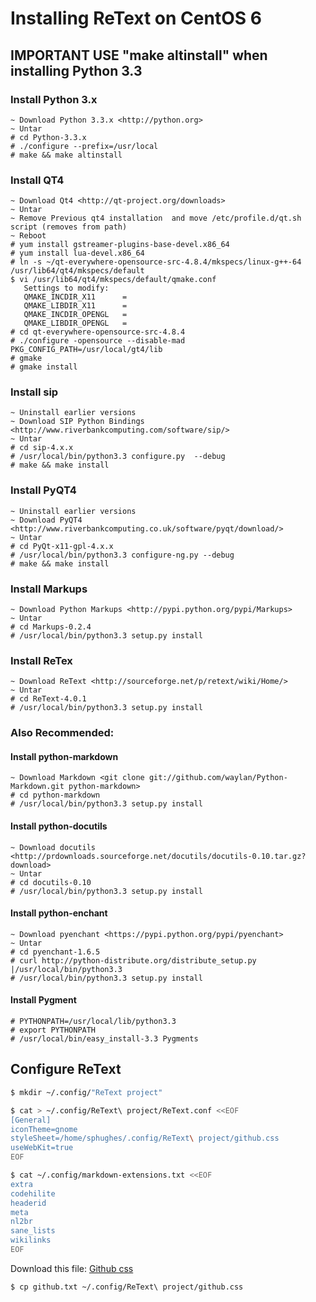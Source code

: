 # Installing ReText on CentOS 6



## IMPORTANT USE "make altinstall" when  installing Python 3.3
### Install Python 3.x

```
~ Download Python 3.3.x <http://python.org>
~ Untar
# cd Python-3.3.x
# ./configure --prefix=/usr/local
# make && make altinstall
```

### Install QT4

```
~ Download Qt4 <http://qt-project.org/downloads>
~ Untar
~ Remove Previous qt4 installation  and move /etc/profile.d/qt.sh script (removes from path)
~ Reboot
# yum install gstreamer-plugins-base-devel.x86_64
# yum install lua-devel.x86_64
# ln -s ~/qt-everywhere-opensource-src-4.8.4/mkspecs/linux-g++-64 /usr/lib64/qt4/mkspecs/default
$ vi /usr/lib64/qt4/mkspecs/default/qmake.conf
   Settings to modify:
   QMAKE_INCDIR_X11      =
   QMAKE_LIBDIR_X11      =
   QMAKE_INCDIR_OPENGL   =
   QMAKE_LIBDIR_OPENGL   =
# cd qt-everywhere-opensource-src-4.8.4
# ./configure -opensource --disable-mad PKG_CONFIG_PATH=/usr/local/gt4/lib
# gmake
# gmake install
```

### Install sip

```
~ Uninstall earlier versions
~ Download SIP Python Bindings <http://www.riverbankcomputing.com/software/sip/>
~ Untar
# cd sip-4.x.x
# /usr/local/bin/python3.3 configure.py  --debug
# make && make install
```

### Install PyQT4

```
~ Uninstall earlier versions
~ Download PyQT4 <http://www.riverbankcomputing.co.uk/software/pyqt/download/>
~ Untar
# cd PyQt-x11-gpl-4.x.x
# /usr/local/bin/python3.3 configure-ng.py --debug
# make && make install
```

### Install Markups

```
~ Download Python Markups <http://pypi.python.org/pypi/Markups>
~ Untar
# cd Markups-0.2.4
# /usr/local/bin/python3.3 setup.py install
```

### Install ReTex

```
~ Download ReText <http://sourceforge.net/p/retext/wiki/Home/>
~ Untar
# cd ReText-4.0.1
# /usr/local/bin/python3.3 setup.py install
```

### Also Recommended:

#### Install python-markdown

```
~ Download Markdown <git clone git://github.com/waylan/Python-Markdown.git python-markdown>
# cd python-markdown
# /usr/local/bin/python3.3 setup.py install
```

#### Install python-docutils

```
~ Download docutils <http://prdownloads.sourceforge.net/docutils/docutils-0.10.tar.gz?download>
~ Untar
# cd docutils-0.10
# /usr/local/bin/python3.3 setup.py install
```

#### Install python-enchant

```
~ Download pyenchant <https://pypi.python.org/pypi/pyenchant>
~ Untar
# cd pyenchant-1.6.5
# curl http://python-distribute.org/distribute_setup.py |/usr/local/bin/python3.3
# /usr/local/bin/python3.3 setup.py install
```

#### Install Pygment

```
# PYTHONPATH=/usr/local/lib/python3.3
# export PYTHONPATH
# /usr/local/bin/easy_install-3.3 Pygments
```

## Configure ReText

```bash
$ mkdir ~/.config/"ReText project"

$ cat > ~/.config/ReText\ project/ReText.conf <<EOF
[General]
iconTheme=gnome
styleSheet=/home/sphughes/.config/ReText\ project/github.css
useWebKit=true
EOF

$ cat ~/.config/markdown-extensions.txt <<EOF
extra
codehilite
headerid
meta
nl2br
sane_lists
wikilinks
EOF

```

Download this file:
[Github css](github.txt)

```bash
$ cp github.txt ~/.config/ReText\ project/github.css
```



